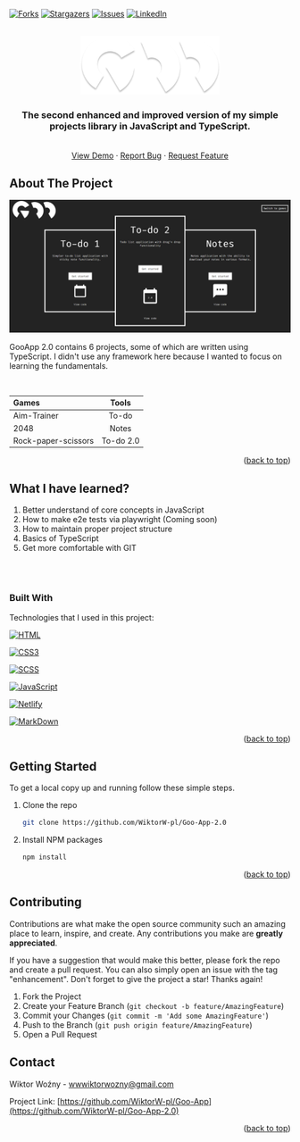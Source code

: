<a name="readme-top"></a>


[![Forks][forks-shield]][forks-url]
[![Stargazers][stars-shield]][stars-url]
[![Issues][issues-shield]][issues-url]
[![LinkedIn][linkedin-shield]][linkedin-url]




<br />
<div align="center">
  <a href="https://goo-app-2-0.vercel.app/">
    <img src="img/main-logo-fully.png" alt="Logo" width="250">
  </a>

  <h3 align="center">The second enhanced and improved version of my simple projects library in JavaScript and TypeScript.</h3>

  <p align="center">
    <br />
    <a href="https://goo-app-2-0.vercel.app/">View Demo</a>
    ·
    <a href="https://github.com/WiktorW-pl/Goo-App-2.0/issues">Report Bug</a>
    ·
    <a href="https://github.com/WiktorW-pl/Goo-App-2.0/issues">Request Feature</a>
  </p>
</div>

## About The Project

![Product Name Screen Shot][product-screenshot]

GooApp 2.0 contains 6 projects, some of which are written using TypeScript. I didn't use any framework here because I wanted to focus on learning the fundamentals.

<br />

| Games                 | Tools       | 
| :---                  |    :----:   |     
| Aim-Trainer           | To-do       | 
| 2048        | Notes       | 
| Rock-paper-scissors   | To-do 2.0  | 

<p align="right">(<a href="#readme-top">back to top</a>)</p>

## What I have learned?
1. Better understand of core concepts in JavaScript
3. How to make e2e tests via playwright (Coming soon)
4. How to maintain proper project structure
5. Basics of TypeScript
5. Get more comfortable with GIT
<br />
<br />

### Built With

Technologies that I used in this project:

 [![HTML][html.com]][html-url]

 [![CSS3][css.com]][css-url]

 [![SCSS][sass.com]][sass-url]

 [![JavaScript][JavaScript]][JavaScript-url]

 [![Netlify][netlify.com]][netlify-url]

 [![MarkDown][markdown.com]][markdown-url]

<p align="right">(<a href="#readme-top">back to top</a>)</p>


## Getting Started


To get a local copy up and running follow these simple  steps.


1. Clone the repo
   ```sh
   git clone https://github.com/WiktorW-pl/Goo-App-2.0
   ```
2. Install NPM packages
   ```sh
   npm install
   ```


<p align="right">(<a href="#readme-top">back to top</a>)</p>

## Contributing

Contributions are what make the open source community such an amazing place to learn, inspire, and create. Any contributions you make are **greatly appreciated**.

If you have a suggestion that would make this better, please fork the repo and create a pull request. You can also simply open an issue with the tag "enhancement".
Don't forget to give the project a star! Thanks again!

1. Fork the Project
2. Create your Feature Branch (`git checkout -b feature/AmazingFeature`)
3. Commit your Changes (`git commit -m 'Add some AmazingFeature'`)
4. Push to the Branch (`git push origin feature/AmazingFeature`)
5. Open a Pull Request


## Contact

Wiktor Woźny - wwwiktorwozny@gmail.com

Project Link: [https://github.com/WiktorW-pl/Goo-App](https://github.com/WiktorW-pl/Goo-App-2.0)


<p align="right">(<a href="#readme-top">back to top</a>)</p>



[product-screenshot]: <./img/app-img.PNG>
[forks-shield]: https://img.shields.io/github/forks/WiktorW-pl/Goo-App?style=for-the-badge
[forks-url]: https://github.com/WiktorW-pl/Goo-App/network/members
[stars-shield]: https://img.shields.io/github/stars/WiktorW-pl/Goo-App?style=for-the-badge
[stars-url]: https://github.com/WiktorW-pl/Goo-App/stargazers
[issues-shield]: https://img.shields.io/github/issues/WiktorW-pl/Goo-App?style=for-the-badge
[issues-url]: https://github.com/WiktorW-pl/Goo-App/issues
[linkedin-shield]: https://img.shields.io/badge/-LinkedIn-black.svg?style=for-the-badge&logo=linkedin&colorB=555
[linkedin-url]: https://www.linkedin.com/in/wiktor-wo%C5%BAny-562708237/
[product-screenshot]: images/screenshot.png
[cypress-raport-screenshot]: <images/cypress-raport.PNG>
[Next.js]: https://img.shields.io/badge/next.js-000000?style=for-the-badge&logo=nextdotjs&logoColor=white
[Next-url]: https://nextjs.org/
[JavaScript]: https://img.shields.io/badge/JavaScript-F7DF1E?style=for-the-badge&logo=javascript&logoColor=black
[JavaScript-url]: https://www.javascript.com/
[html.com]: 	https://img.shields.io/badge/HTML5-E34F26?style=for-the-badge&logo=html5&logoColor=white
[html-url]: https://html.com/
[sass.com]: https://img.shields.io/badge/Sass-CC6699?style=for-the-badge&logo=sass&logoColor=white
[sass-url]: https://sass-lang.com/
[netlify.com]: https://img.shields.io/badge/TypeScript-007acc?style=for-the-badge&logo=typescript&logoColor=white
[netlify-url]: https://www.typescriptlang.org/
[markdown.com]: https://img.shields.io/badge/PlayWright-32a852?style=for-the-badge&logo=playwright&logoColor=white
[markdown-url]: https://playwright.dev/
[css.com]: https://img.shields.io/badge/CSS3-1572B6?style=for-the-badge&logo=css3&logoColor=white
[css-url]: https://developer.mozilla.org/en-US/docs/Web/CSS